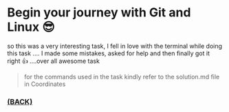 # Begin your journey with Git and Linux 😎

so this was a very interesting task, I fell in love with the terminal while doing this task .... I made some mistakes, asked for help and then finally got it right 👍 ....over all awesome task 

> for the commands used in the task kindly refer to the solution.md file in Coordinates

### [(BACK)](https://github.com/PranavKrishnan007/amfoss-tasks)
